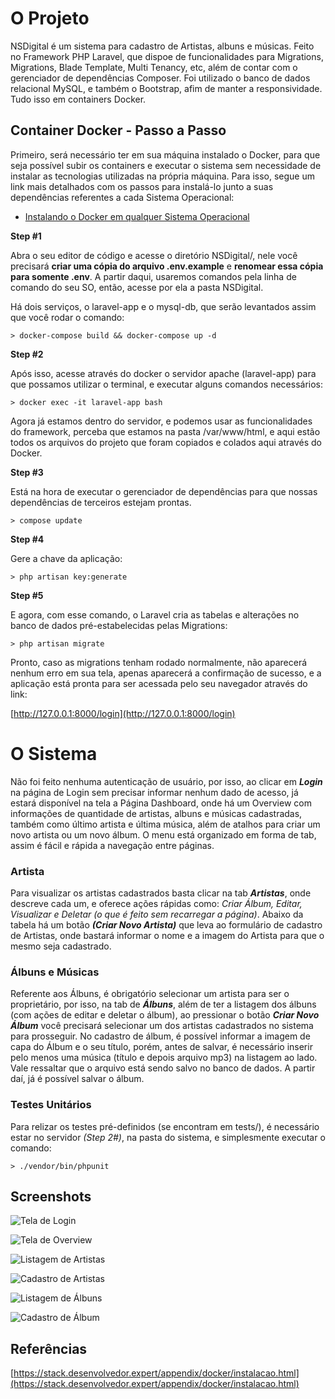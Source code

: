 # O Projeto

NSDigital é um sistema para cadastro de Artistas, albuns e músicas.
Feito no Framework PHP Laravel, que dispoe de funcionalidades para Migrations, Migrations, Blade Template, Multi Tenancy, etc, além de contar com o gerenciador de dependências Composer. 
Foi utilizado o banco de dados relacional MySQL, e também o Bootstrap, afim de manter a responsividade. Tudo isso em containers Docker.


## Container Docker - Passo a Passo

Primeiro, será necessário ter em sua máquina instalado o Docker, para que seja possível subir os containers e executar o sistema sem necessidade de instalar as tecnologias utilizadas na própria máquina. Para isso, segue um link mais detalhados com os passos para instalá-lo junto a suas dependências referentes a cada Sistema Operacional:

* [Instalando o Docker em qualquer Sistema Operacional](https://stack.desenvolvedor.expert/appendix/docker/instalacao.html)


**Step #1**

Abra o seu editor de código e acesse o diretório NSDigital/, nele você precisará **criar uma cópia do arquivo .env.example** e **renomear essa cópia para somente .env**.
A partir daqui, usaremos comandos pela linha de comando do seu SO, então, acesse por ela a pasta NSDigital.

Há dois serviços, o laravel-app e o mysql-db, que serão levantados assim que você rodar o comando:

    > docker-compose build && docker-compose up -d



**Step #2**

Após isso, acesse através do docker o servidor apache (laravel-app) para que possamos utilizar o terminal, e executar alguns comandos necessários:
    
    > docker exec -it laravel-app bash
	
Agora já estamos dentro do servidor, e podemos usar as funcionalidades do framework, perceba que estamos na pasta /var/www/html, e aqui estão todos os arquivos do projeto que foram copiados e colados aqui através do Docker.

**Step #3**

Está na hora de executar o gerenciador de dependências para que nossas dependências de terceiros estejam prontas. 

    > compose update


**Step #4**

Gere a chave da aplicação:
	
	> php artisan key:generate


**Step #5**

E agora, com esse comando, o Laravel cria as tabelas e alterações no banco de dados pré-estabelecidas pelas Migrations:

	> php artisan migrate

Pronto, caso as migrations tenham rodado normalmente, não aparecerá nenhum erro em sua tela, apenas aparecerá a confirmação de sucesso, e a aplicação está pronta para ser acessada pelo seu navegador através do link:
	
 [http://127.0.0.1:8000/login](http://127.0.0.1:8000/login)


# O Sistema
Não foi feito nenhuma autenticação de usuário, por isso, ao clicar em ***Login*** na página de Login sem precisar informar nenhum dado de acesso, já estará disponível na tela a Página Dashboard, onde há um Overview com informações de quantidade de artistas, albuns e músicas cadastradas, também como último artista e última música,  além de atalhos para criar um novo artista ou um novo álbum.
O menu está organizado em forma de tab, assim é fácil e rápida a navegação entre páginas.

 ### Artista
 Para visualizar os artistas cadastrados basta clicar na tab ***Artistas***, onde descreve cada um, e oferece ações rápidas como: *Criar Álbum, Editar, Visualizar e Deletar (o que é feito sem recarregar a página)*.
Abaixo da tabela há um botão ***(Criar Novo Artista)*** que leva ao formulário de cadastro de Artistas, onde bastará informar o nome e a imagem do Artista para que o mesmo seja cadastrado.

 ### Álbuns e Músicas
Referente aos Álbuns, é obrigatório selecionar um artista para ser o proprietário, por isso, na tab de ***Álbuns***, além de ter a listagem dos álbuns (com ações de editar e deletar o álbum), ao pressionar o botão ***Criar Novo Álbum*** você precisará selecionar um dos artistas cadastrados no sistema para prosseguir. 
No cadastro de álbum, é possível informar a imagem de capa do Álbum e o seu título, porém, antes de salvar, é necessário inserir pelo menos uma música (título e depois arquivo mp3) na listagem ao lado. Vale ressaltar que o arquivo está sendo salvo no banco de dados. A partir daí, já é possível salvar o álbum.

 ### Testes Unitários
Para relizar os testes pré-definidos (se encontram em tests/), é necessário estar no servidor *(Step 2#)*, na pasta do sistema, e simplesmente executar o comando:

    > ./vendor/bin/phpunit



## Screenshots


![Tela de Login](https://ap.imagensbrasil.org/images/2020/03/06/Tela-de-Login.jpg)

![Tela de Overview](https://ap.imagensbrasil.org/images/2020/03/06/Tela-de-Overview.jpg)

![Listagem de Artistas](https://ap.imagensbrasil.org/images/2020/03/06/Tela-de-Artistas.md.jpg)

![Cadastro de Artistas](https://ap.imagensbrasil.org/images/2020/03/06/Tela-de-Cadastro-de-Artistas.jpg)

![Listagem de Álbuns](https://ap.imagensbrasil.org/images/2020/03/06/Tela-de-Albuns.jpg)

![Cadastro de Álbum](https://ap.imagensbrasil.org/images/2020/03/06/Tela-de-Cadastro-de-Album.jpg)



## Referências

[https://stack.desenvolvedor.expert/appendix/docker/instalacao.html](https://stack.desenvolvedor.expert/appendix/docker/instalacao.html)
